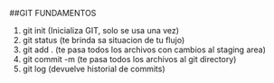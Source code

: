 ##GIT FUNDAMENTOS

1. git init (Inicializa GIT, solo se usa una vez)
2. git status (te brinda sa situacion de tu flujo)
3. git add . (te pasa todos los archivos con cambios al staging area)
4. git commit -m (te pasa todos los archivos al git directory)
5. git log (devuelve historial de commits)
